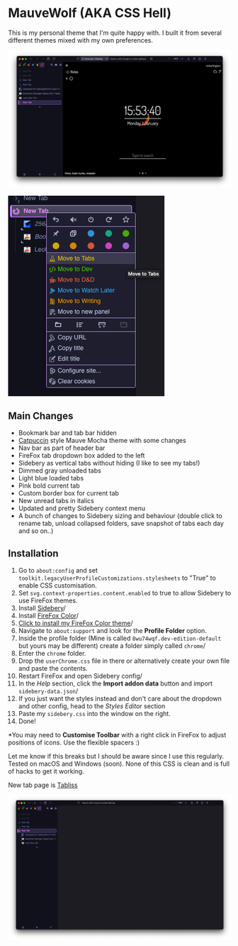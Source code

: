# MauveWolf (AKA CSS Hell)

This is my personal theme that I'm quite happy with. I built it from several different themes mixed with my own preferences. 


![image](images/screenshot-firefox1.png)

![image](images/dropdown-menu.png)

## Main Changes
- Bookmark bar and tab bar hidden
- [Catpuccin](https://github.com/catppuccin/firefox) style Mauve Mocha theme with some changes
- Nav bar as part of header bar
- FireFox tab dropdown box added to the left
- Sidebery as vertical tabs without hiding (I like to see my tabs!)
- Dimmed gray unloaded tabs
- Light blue loaded tabs
- Pink bold current tab
- Custom border box for current tab
- New unread tabs in italics
- Updated and pretty Sidebery context menu
- A bunch of changes to Sidebery sizing and behaviour (double click to rename tab, unload collapsed folders, save snapshot of tabs each day and so on..)


## Installation
1. Go to `about:config` and set `toolkit.legacyUserProfileCustomizations.stylesheets` to "True" to enable CSS customisation.
2. Set `svg.context-properties.content.enabled` to true to allow Sidebery to use FireFox themes.
3. Install [Sidebery](https://addons.mozilla.org/en-GB/firefox/addon/sidebery/)/
4. Install [FireFox Color](https://color.firefox.com/)/
5. [Click to install my FireFox Color theme](https://color.firefox.com/?theme=XQAAAAJqBAAAAAAAAABBqYhm849SCicxcUd1M38oKRicm6da8pDHi8ajvXVSk7how0XG5K6BSwejFQMVPBLwKXE-jNNeM2ACdvS7L-Wxr3cCoBlZ6agKWbmlfjAucoLmnm6KCC6C4nASML-68VTMPZ7V-Tr3910_P25TunJ74NbtznlDtthN80lAknQFJjRI21Fn3xC6Pq442NWeyPyYpsp2l7LmJi4l7igH5BrTgD8y-Npju0TEjHgtrGYqQXbg7h59xvP9m2wMW2tJdpkOGysJ7-_fOmo55XJR0IQDem_LJXvsQecATkI4WVyOgG5B-2QY94OSGZXZxfhZTjDUb8qKHxVmFZYRK67Ge_qU6a6nIQ9C51xmRPrWEP4CZrE4VGGYcIMiqAT877JkeERgvZrSECkXGSR9Ov5v7Z0xIjqd6PR-pEJoX3NQbOWGJCfbpV8oqPGoPrFN4cvumDMWe_DJ6ajydJiBYCJJXyvM1uunW_AJvly4sPVjsEbTCJZ8qLA8N2YENK-xf8CS5KJmMW8cmnETw6qPb2H9C0XCMOF3m85MKybhatYaJ6dY6WnM7DgNLYqgM2fpM5q2gWPKkDhWOgT7K8HmQ4xB-7BpwFJHYmHDW0Yy_-0Ul4A)/
6. Navigate to `about:support` and look for the **Profile Folder** option.
7. Inside the profile folder (Mine is called `8wu74wqf.dev-edition-default` but yours may be different) create a folder simply called `chrome`/
8. Enter the `chrome` folder.
9. Drop the `userChrome.css` file in there or alternatively create your own file and paste the contents.
10. Restart FireFox and open Sidebery config/
11. In the *Help* section, click the **Import addon data** button and import `sidebery-data.json`/
12. If you just want the styles instead and don't care about the dropdown and other config, head to the *Styles Editor* section
13. Paste my `sidebery.css` into the window on the right.
14. Done!

*You may need to **Customise Toolbar** with a right click in FireFox to adjust positions of icons. Use the flexible spacers :)

Let me know if this breaks but I should be aware since I use this regularly. Tested on macOS and Windows (soon). None of this CSS is clean and is full of hacks to get it working.

New tab page is [Tabliss](https://tabliss.io/)



![image](images/screenshot-firefox2.png)
